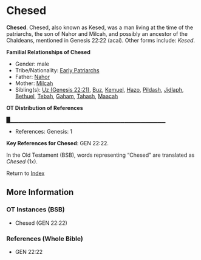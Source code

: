 # Chesed
**Chesed**. 
Chesed, also known as Kesed, was a man living at the time of the patriarchs, the son of Nahor and Milcah, and possibly an ancestor of the Chaldeans, mentioned in Genesis 22:22 (acai). 
Other forms include: 
*Kesed*. 




**Familial Relationships of Chesed**


* Gender: male
* Tribe/Nationality: [Early Patriarchs](../../../groups/md/acai/Earlypatriarchs.md)
* Father: [Nahor](Nahor.2.md)
* Mother: [Milcah](Milcah.md)
* Sibling(s): [Uz (Genesis 22:21)](Uz.2.md), [Buz](Buz.md), [Kemuel](Kemuel.md), [Hazo](Hazo.md), [Pildash](Pildash.md), [Jidlaph](Jidlaph.md), [Bethuel](Bethuel.md), [Tebah](Tebah.md), [Gaham](Gaham.md), [Tahash](Tahash.md), [Maacah](Maacah.md)


**OT Distribution of References**

█▁▁▁▁▁▁▁▁▁▁▁▁▁▁▁▁▁▁▁▁▁▁▁▁▁▁▁▁▁▁▁▁▁▁▁▁▁▁
* References: Genesis: 1



**Key References for Chesed**: 
GEN 22:22. 


In the Old Testament (BSB), words representing “Chesed” are translated as 
*Chesed* (1x). 




Return to [Index](00-Index.md)

## More Information

### OT Instances (BSB)

* Chesed (GEN 22:22)



### References (Whole Bible)

* GEN 22:22



